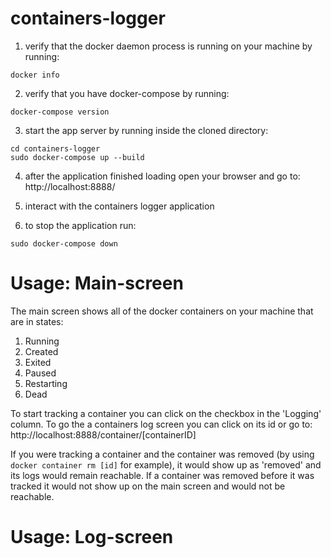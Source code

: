 # containers-logger

1. verify that the docker daemon process is running on your machine by running:
```
docker info
```

2. verify that you have docker-compose by running:
```
docker-compose version
```

3. start the app server by running inside the cloned directory:
```
cd containers-logger
sudo docker-compose up --build
```

4. after the application finished loading open your browser and go to: http://localhost:8888/

5. interact with the containers logger application

6. to stop the application run:
```
sudo docker-compose down
```

# Usage: Main-screen
The main screen shows all of the docker containers on your machine that are in states:
1. Running
2. Created
3. Exited
4. Paused
5. Restarting
6. Dead

To start tracking a container you can click on the checkbox in the 'Logging' column.
To go the a containers log screen you can click on its id or go to: http://localhost:8888/container/[containerID]

If you were tracking a container and the container was removed (by using ```docker container rm [id]``` for example), it would show up as 'removed' and its logs would remain reachable.
If a container was removed before it was tracked it would not show up on the main screen and would not be reachable.

# Usage: Log-screen
